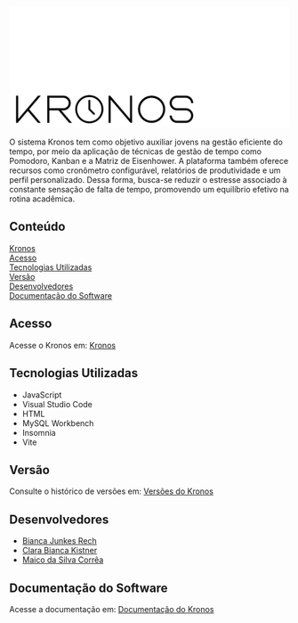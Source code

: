 <img src="Logo Kronos.png" alt="Kronos"> 

O sistema Kronos tem como objetivo auxiliar jovens na gestão eficiente do tempo, por meio da aplicação de técnicas de gestão de tempo como Pomodoro, Kanban e a Matriz de Eisenhower. A plataforma também oferece recursos como cronômetro configurável, relatórios de produtividade e um perfil personalizado. Dessa forma, busca-se reduzir o estresse associado à constante sensação de falta de tempo, promovendo um equilíbrio efetivo na rotina acadêmica. 

## Conteúdo 
<a href = "#Kronos" > Kronos </a> <br /> 
<a href = "#Acesso" > Acesso </a> <br /> 
<a href = "#Tecnologias-Utilizadas" > Tecnologias Utilizadas </a> <br /> 
<a href = "#Versão" > Versão </a> <br /> 
<a href = "#Desenvolvedores" > Desenvolvedores </a> <br /> 
<a href = "#Documentação-do-Software" > Documentação do Software </a> <br />

## Acesso 
<a id="Acesso"></a> <span>Acesse o Kronos em: </span> <a href = "" > Kronos </a> 

## Tecnologias Utilizadas 
<a id="Tecnologias-Utilizadas"></a> 
* JavaScript 
* Visual Studio Code 
* HTML 
* MySQL Workbench 
* Insomnia 
* Vite 
## Versão 
<a id="Versão"></a> <span>Consulte o histórico de versões em: </span> <a href = "" > Versões do Kronos </a> 
## Desenvolvedores 
<a id="Desenvolvedores"></a> 
* <a href = "https://github.com/bijunkes" > Bianca Junkes Rech </a> 
* <a href = "https://github.com/clarakistner" > Clara Bianca Kistner </a> 
* <a href = "https://github.com/maicosc" > Maico da Silva Corrêa </a> 

## Documentação do Software 
<a id="Documentação-do-Software"></a> 
<span>Acesse a documentação em: </span> <a href = "https://docs.google.com/document/d/1cdTGGFmIR2JxgoPhgWQaJuMcQMzlIn2Y/edit?usp=sharing&ouid=110155309119325844448&rtpof=true&sd=true" > Documentação do Kronos </a>